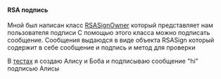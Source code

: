 #### RSA подпись
Мной был написан класс [RSASignOwner](/src/main/kotlin/ru/leidenn/lab/cryptography/RSASign.kt) который представляет нам пользователя подписи
С помощью этого класса можно подписать сообщение. Сообщения выдаюдся в виде объекта RSASign который содержит в себе сообщение и подпись и метод для проверки 


В [тестах](/src/test/kotlin/ru/leidenn/lab/cryptography/RSASignTest.kt) я создаю Алису и Боба и подписываю сообщение "hi" подписью Алисы
    

